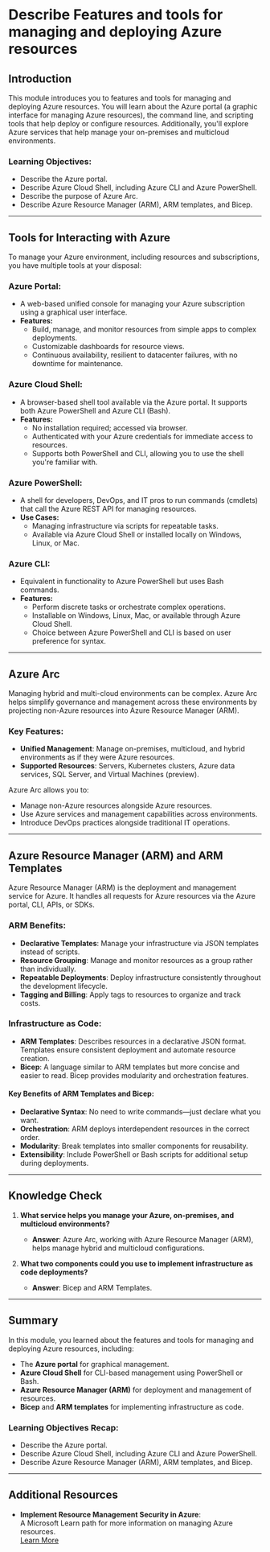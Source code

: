 # Describe Features and tools for managing and deploying Azure resources 


## Introduction

This module introduces you to features and tools for managing and deploying Azure resources. You will learn about the Azure portal (a graphic interface for managing Azure resources), the command line, and scripting tools that help deploy or configure resources. Additionally, you'll explore Azure services that help manage your on-premises and multicloud environments.

### Learning Objectives:
- Describe the Azure portal.
- Describe Azure Cloud Shell, including Azure CLI and Azure PowerShell.
- Describe the purpose of Azure Arc.
- Describe Azure Resource Manager (ARM), ARM templates, and Bicep.

---

## Tools for Interacting with Azure

To manage your Azure environment, including resources and subscriptions, you have multiple tools at your disposal:

### Azure Portal:
- A web-based unified console for managing your Azure subscription using a graphical user interface.
- **Features:**
  - Build, manage, and monitor resources from simple apps to complex deployments.
  - Customizable dashboards for resource views.
  - Continuous availability, resilient to datacenter failures, with no downtime for maintenance.

### Azure Cloud Shell:
- A browser-based shell tool available via the Azure portal. It supports both Azure PowerShell and Azure CLI (Bash).
- **Features:**
  - No installation required; accessed via browser.
  - Authenticated with your Azure credentials for immediate access to resources.
  - Supports both PowerShell and CLI, allowing you to use the shell you're familiar with.

### Azure PowerShell:
- A shell for developers, DevOps, and IT pros to run commands (cmdlets) that call the Azure REST API for managing resources.
- **Use Cases:**
  - Managing infrastructure via scripts for repeatable tasks.
  - Available via Azure Cloud Shell or installed locally on Windows, Linux, or Mac.

### Azure CLI:
- Equivalent in functionality to Azure PowerShell but uses Bash commands.
- **Features:**
  - Perform discrete tasks or orchestrate complex operations.
  - Installable on Windows, Linux, Mac, or available through Azure Cloud Shell.
  - Choice between Azure PowerShell and CLI is based on user preference for syntax.

---


## Azure Arc

Managing hybrid and multi-cloud environments can be complex. Azure Arc helps simplify governance and management across these environments by projecting non-Azure resources into Azure Resource Manager (ARM).

### Key Features:
- **Unified Management**: Manage on-premises, multicloud, and hybrid environments as if they were Azure resources.
- **Supported Resources**: Servers, Kubernetes clusters, Azure data services, SQL Server, and Virtual Machines (preview).

Azure Arc allows you to:
- Manage non-Azure resources alongside Azure resources.
- Use Azure services and management capabilities across environments.
- Introduce DevOps practices alongside traditional IT operations.

---



## Azure Resource Manager (ARM) and ARM Templates

Azure Resource Manager (ARM) is the deployment and management service for Azure. It handles all requests for Azure resources via the Azure portal, CLI, APIs, or SDKs.

### ARM Benefits:
- **Declarative Templates**: Manage your infrastructure via JSON templates instead of scripts.
- **Resource Grouping**: Manage and monitor resources as a group rather than individually.
- **Repeatable Deployments**: Deploy infrastructure consistently throughout the development lifecycle.
- **Tagging and Billing**: Apply tags to resources to organize and track costs.

### Infrastructure as Code:
- **ARM Templates**: Describes resources in a declarative JSON format. Templates ensure consistent deployment and automate resource creation.
- **Bicep**: A language similar to ARM templates but more concise and easier to read. Bicep provides modularity and orchestration features.

#### Key Benefits of ARM Templates and Bicep:
- **Declarative Syntax**: No need to write commands—just declare what you want.
- **Orchestration**: ARM deploys interdependent resources in the correct order.
- **Modularity**: Break templates into smaller components for reusability.
- **Extensibility**: Include PowerShell or Bash scripts for additional setup during deployments.

---



## Knowledge Check

1. **What service helps you manage your Azure, on-premises, and multicloud environments?**
   - **Answer**: Azure Arc, working with Azure Resource Manager (ARM), helps manage hybrid and multicloud configurations.
   
2. **What two components could you use to implement infrastructure as code deployments?**
   - **Answer**: Bicep and ARM Templates.

---



## Summary

In this module, you learned about the features and tools for managing and deploying Azure resources, including:
- The **Azure portal** for graphical management.
- **Azure Cloud Shell** for CLI-based management using PowerShell or Bash.
- **Azure Resource Manager (ARM)** for deployment and management of resources.
- **Bicep** and **ARM templates** for implementing infrastructure as code.

### Learning Objectives Recap:
- Describe the Azure portal.
- Describe Azure Cloud Shell, including Azure CLI and Azure PowerShell.
- Describe Azure Resource Manager (ARM), ARM templates, and Bicep.

---

## Additional Resources

- **Implement Resource Management Security in Azure**:  
  A Microsoft Learn path for more information on managing Azure resources.  
  [Learn More](https://learn.microsoft.com/en-us/learn/paths/implement-resource-mgmt-security/)

